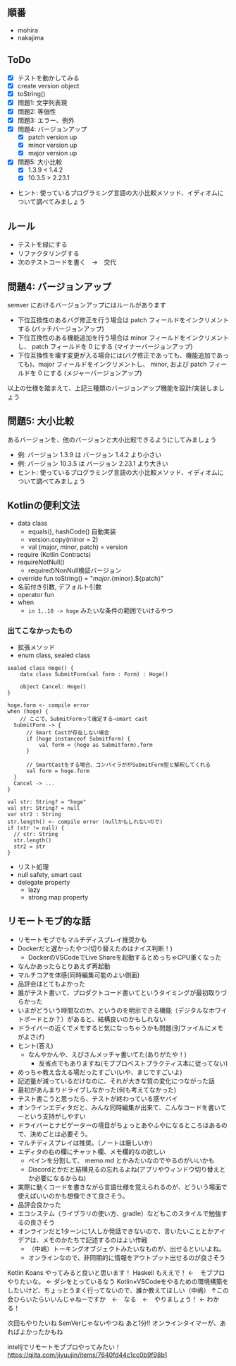 ## 順番

- mohira
- nakajima

## ToDo

- [x] テストを動かしてみる
- [x] create version object
- [x] toString()
- [x] 問題1: 文字列表現
- [x] 問題2: 等価性
- [x] 問題3: エラー、例外
- [x] 問題4: バージョンアップ
  - [x] patch version up
  - [x] minor version up
  - [x] major version up
- [x] 問題5: 大小比較
  - [x] 1.3.9 < 1.4.2
  - [x] 10.3.5 > 2.23.1
-   ヒント: 使っているプログラミング言語の大小比較メソッド、イディオムについて調べてみましょう
 
## ルール
- テストを緑にする
- リファクタリングする
- 次のテストコードを書く　→　交代

## 問題4: バージョンアップ
semver におけるバージョンアップにはルールがあります

-   下位互換性のあるバグ修正を行う場合は patch フィールドをインクリメントする (パッチバージョンアップ)
-   下位互換性のある機能追加を行う場合は minor フィールドをインクリメントし、 patch フィールドを 0 にする (マイナーバージョンアップ)
-   下位互換性を壊す変更が入る場合には(バグ修正であっても、機能追加であっても)、major フィールドをインクリメントし、 minor, および patch フィールドを 0 にする (メジャーバージョンアップ)

以上の仕様を踏まえて、上記三種類のバージョンアップ機能を設計/実装しましょう

## 問題5: 大小比較
あるバージョンを、他のバージョンと大小比較できるようにしてみましょう

-   例: バージョン 1.3.9 は バージョン 1.4.2 より小さい
-   例: バージョン 10.3.5 は バージョン 2.23.1 より大きい
-   ヒント: 使っているプログラミング言語の大小比較メソッド、イディオムについて調べてみましょう

## Kotlinの便利文法

- data class
  - equals(), hashCode() 自動実装
  - version.copy(minor = 2)
  - val (major, minor, patch) = version
- require (Kotlin Contracts)
- requireNotNull() 
    - requireのNonNull検証バージョン
- override fun toString() = "${major}.${minor}.${patch}"
- 名前付き引数, デフォルト引数
- operator fun
- when
    - `in 1..10 -> hoge` みたいな条件の範囲でいけるやつ

### 出てこなかったもの

- 拡張メソッド
- enum class, sealed class
```
sealed class Hoge() {
    data class SubmitForm(val form : Form) : Hoge()

    object Cancel: Hoge()
}

hoge.form <- compile error
when (hoge) {
    // ここで、SubmitFormって確定する→smart cast
  SubmitForm -> {
      // Smart Castが存在しない場合
      if (hoge instanceof Submitform) {
          val form = (hoge as Submitform).form
      }
      
      // SmartCastをする場合、コンパイラががSubmitForm型と解釈してくれる
      val form = hoge.form
  }
  Cancel -> ...
}

val str: String? = "hoge"
val str: String? = null
var str2 : String
str.length() <- compile error (nullかもしれないので)
if (str != null) {
  // str: String
  str.length()
  str2 = str
}

```

- リスト処理
- null safety, smart cast
- delegate property
    - lazy
    - strong map property

## リモートモブ的な話
- リモートモブでもマルチディスプレイ推奨かも
- Dockerだと遅かったやつ(切り替えたのはナイス判断！)
  - DockerのVSCodeでLive Shareを起動するとめっちゃCPU重くなった
- なんかあったらとりあえず再起動
- マルチコアを体感(同時編集可能のよい側面)
- 品評会はとてもよかった
- 誰がテスト書いて、プロダクトコード書いてというタイミングが最初取りづらかった
- いまがどういう時間なのか、というのを明示できる機能（デジタルなホワイトボードとか？）があると、結構良いのかもしれない
- ドライバーの近くでメモすると気になっちゃうかも問題(別ファイルにメモがよさげ)
- ヒント(答え)
    - なんやかんや、えびさんメッチャ書いてた(ありがたや！)
      - 反省点でもありますね(モブプロベストプラクティス本に従ってない)
- めっちゃ教え合える場だったすごい(いや、まじですごいよ)
- 記述量が減っているだけなのに、それが大きな質の変化につながった話
- 最初があんまりドライブしなかった(何も考えてなかった)
- テスト書こうと思ったら、テストが終わっている感ヤバイ
- オンラインエディタだと、みんな同時編集が出来て、こんなコードを書いてーという支持がしやすい
- ドライバーとナビゲーターの境目がちょっとあやふやになるところはあるので、決めごとは必要そう。
- マルチディスプレイは推奨。（ノートは厳しいか）
- エディタの右の欄にチャット欄、メモ欄的なの欲しい
    - ペインを分割して、 memo.md とかみたいなのでやるのがいいかも
    - Discordとかだと結構見るの忘れるよね(アプリやウィンドウ切り替えとか必要になるからね)
- 実際に動くコードを書きながら言語仕様を覚えられるのが、どういう場面で使えばいいのかも想像できて良さそう。
- 品評会良かった
- エコシステム（ライブラリの使い方、gradle）などもこのスタイルで勉強するの良さそう
- オンラインだと1ターンに1人しか発話できないので、言いたいこととかアイデアは、メモのかたちで記述するのはよい作戦
    - （中嶋）トーキングオブジェクトみたいなものが、出せるといいよね。
    - オンラインなので、非同期的に情報をアウトプット出せるのが良さそう

Kotlin Koans やってみると良いと思います！
Haskell もええで！ ←　モブプロやりたいな。 <- ダシをとっているなう
Kotlin×VSCodeをやるための環境構築をしたいけど、ちょっとうまく行ってないので、誰か教えてほしい（中嶋）
↑この会ひらいたらいいんじゃねーですか　←　なる　←　やりましょう！ <- わかる！

次回もやりたいね  SemVerじゃないやつね
あと1分!!
オンラインタイマーが、あればよかったかもね

intelljでリモートモブプロやってみたい！
https://qiita.com/jiyuujin/items/7640fd44c1cc0b9f98b1